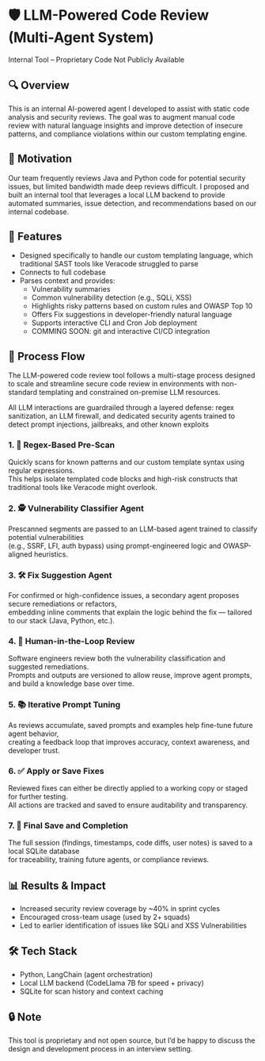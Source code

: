 # 🛡️ LLM-Powered Code Review (Multi-Agent System)
Internal Tool – Proprietary Code Not Publicly Available

## 🔍 Overview
This is an internal AI-powered agent I developed to assist with static code analysis and security reviews. The goal was to augment manual code review with natural language insights and improve detection of insecure patterns, and compliance violations within our custom templating engine. 

## 🧠 Motivation
Our team frequently reviews Java and Python code for potential security issues, but limited bandwidth made deep reviews difficult. I proposed and built an internal tool that leverages a local LLM backend to provide automated summaries, issue detection, and recommendations based on our internal codebase.

## 🔧 Features
- Designed specifically to handle our custom templating language, which traditional SAST tools like Veracode struggled to parse
- Connects to full codebase
- Parses context and provides:
  - Vulnerability summaries
  - Common vulnerability detection (e.g., SQLi, XSS)
  - Highlights risky patterns based on custom rules and OWASP Top 10
  - Offers Fix suggestions in developer-friendly natural language
  - Supports interactive CLI and Cron Job deployment
  - COMMING SOON: git and interactive CI/CD integration

## 🔄 Process Flow

The LLM-powered code review tool follows a multi-stage process designed to scale and streamline secure code review in environments with non-standard templating and constrained on-premise LLM resources.

All LLM interactions are guardrailed through a layered defense: regex sanitization, an LLM firewall, and dedicated security agents trained to detect prompt injections, jailbreaks, and other known exploits

### 1. 🧹 Regex-Based Pre-Scan  
Quickly scans for known patterns and our custom template syntax using regular expressions.  
This helps isolate templated code blocks and high-risk constructs that traditional tools like Veracode might overlook.

### 2. 🕵️ Vulnerability Classifier Agent  
Prescanned segments are passed to an LLM-based agent trained to classify potential vulnerabilities  
(e.g., SSRF, LFI, auth bypass) using prompt-engineered logic and OWASP-aligned heuristics.

### 3. 🛠️ Fix Suggestion Agent  
For confirmed or high-confidence issues, a secondary agent proposes secure remediations or refactors,  
embedding inline comments that explain the logic behind the fix — tailored to our stack (Java, Python, etc.).

### 4. 👀 Human-in-the-Loop Review  
Software engineers review both the vulnerability classification and suggested remediations.  
Prompts and outputs are versioned to allow reuse, improve agent prompts, and build a knowledge base over time.

### 5. 📚 Iterative Prompt Tuning  
As reviews accumulate, saved prompts and examples help fine-tune future agent behavior,  
creating a feedback loop that improves accuracy, context awareness, and developer trust.

### 6. ✅ Apply or Save Fixes  
Reviewed fixes can either be directly applied to a working copy or staged for further testing.  
All actions are tracked and saved to ensure auditability and transparency.

### 7. 🧾 Final Save and Completion  
The full session (findings, timestamps, code diffs, user notes) is saved to a local SQLite database  
for traceability, training future agents, or compliance reviews.

## 📊 Results & Impact
- Increased security review coverage by ~40% in sprint cycles
- Encouraged cross-team usage (used by 2+ squads)
- Led to earlier identification of issues like SQLi and XSS Vulnerabilities

## 🛠️ Tech Stack
- Python, LangChain (agent orchestration)
- Local LLM backend (CodeLlama 7B for speed + privacy)
- SQLite for scan history and context caching

## 🔒 Note
This tool is proprietary and not open source, but I’d be happy to discuss the design and development process in an interview setting.
